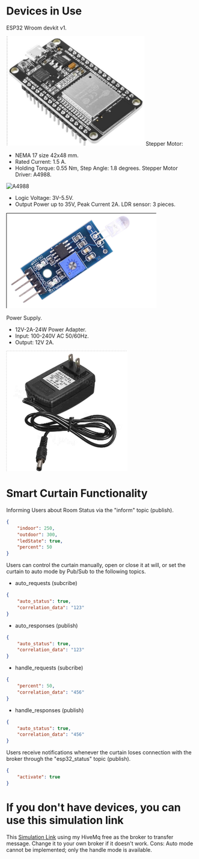 # Devices in Use
ESP32 Wroom devkit v1.

![esp32](./images/ESP32.png)
Stepper Motor: 
- NEMA 17 size 42x48 mm.
- Rated Current: 1.5 A.
- Holding Torque: 0.55 Nm, Step Angle: 1.8 degrees.
Stepper Motor Driver: A4988.

![A4988](./images/A4988.png)

- Logic Voltage: 3V-5.5V.
- Output Power up to 35V, Peak Current 2A.
LDR sensor: 3 pieces.

![LDR](./images/LDR.png)

Power Supply.
- 12V-2A-24W Power Adapter.
- Input: 100-240V AC 50/60Hz.
- Output: 12V 2A.

![AC](./images/AC.png)
# Smart Curtain Functionality
Informing Users about Room Status via the "inform" topic (publish).
```json
{
    "indoor": 250,
    "outdoor": 300,
    "ledState": true,
    "percent": 50
}
```
Users can control the curtain manually, open or close it at will, or set the curtain to auto mode by Pub/Sub to the following topics.
- auto_requests (subcribe)
```json
{
    "auto_status": true,
    "correlation_data": "123" 
}
```
- auto_responses (publish)
```json
{
    "auto_status": true,
    "correlation_data": "123"
}
```
- handle_requests (subcribe)
```json
{		
    "percent": 50,
    "correlation_data": "456"
}
```
- handle_responses (publish)
```json
{
    "auto_status": true,
    "correlation_data": "456"
}
```
Users receive notifications whenever the curtain loses connection with the broker through the "esp32_status" topic (publish).
```json
{
    "activate": true
}
```
# If you don't have devices, you can use this simulation link
This [Simulation Link](https://wokwi.com/projects/388457419407634433) using my HiveMq free as the broker to transfer message. Change it to your own broker if it doesn't work.
Cons: Auto mode cannot be implemented; only the handle mode is available.